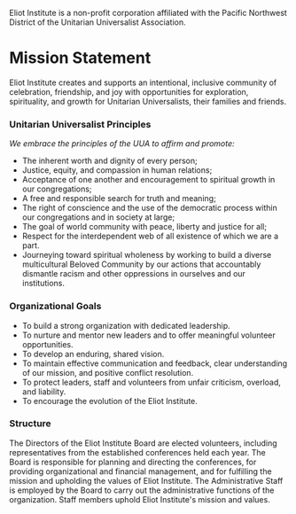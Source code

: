 Eliot Institute is a non-profit corporation affiliated with the Pacific Northwest District of the Unitarian Universalist Association.

# Mission Statement

Eliot Institute creates and supports an intentional, inclusive community of celebration, friendship, and joy with opportunities for exploration, spirituality, and growth for Unitarian Universalists, their families and friends.

### Unitarian Universalist Principles            

*We embrace the principles of the UUA to affirm and promote:*

- The inherent worth and dignity of every person;
- Justice, equity, and compassion in human relations;
- Acceptance of one another and encouragement to spiritual growth in our congregations;
- A free and responsible search for truth and meaning;
- The right of conscience and the use of the democratic process within our congregations and in society at large;
- The goal of world community with peace, liberty and justice for all;
- Respect for the interdependent web of all existence of which we are a part.
- Journeying toward spiritual wholeness by working to build a diverse multicultural Beloved Community by our actions that accountably dismantle racism and other oppressions in ourselves and our institutions.

### Organizational Goals

- To build a strong organization with dedicated leadership.
- To nurture and mentor new leaders and to offer meaningful volunteer opportunities.
- To develop an enduring, shared vision.
- To maintain effective communication and feedback, clear understanding of our mission, and positive conflict resolution.
- To protect leaders, staff and volunteers from unfair criticism, overload, and liability.
- To encourage the evolution of the Eliot Institute.

### Structure

The Directors of the Eliot Institute Board are elected volunteers, including representatives from the established conferences held each year. The Board is responsible for planning and directing the conferences, for providing organizational and financial management, and for fulfilling the mission and upholding the values of Eliot Institute. The Administrative Staff is employed by the Board to carry out the administrative functions of the organization. Staff members uphold Eliot Institute's mission and values.
